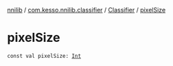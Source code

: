 [nnilib](../../index.md) / [com.kesso.nnilib.classifier](../index.md) / [Classifier](index.md) / [pixelSize](./pixel-size.md)

# pixelSize

`const val pixelSize: `[`Int`](https://kotlinlang.org/api/latest/jvm/stdlib/kotlin/-int/index.html)